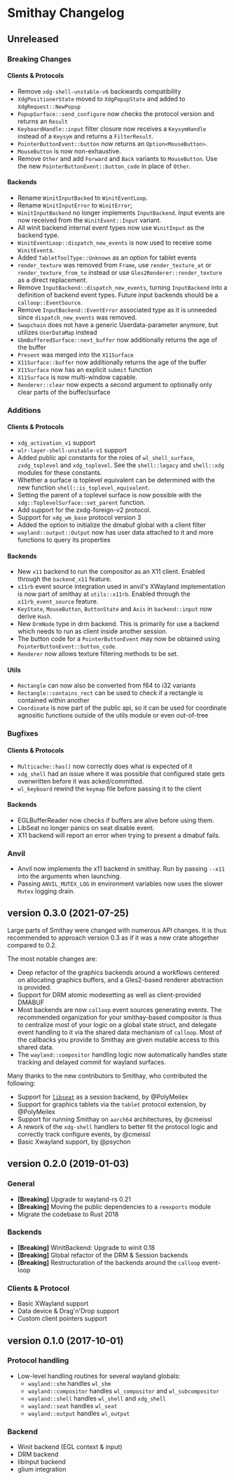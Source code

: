 # Smithay Changelog

## Unreleased

### Breaking Changes

#### Clients & Protocols

- Remove `xdg-shell-unstable-v6` backwards compatibility
- `XdgPositionerState` moved to `XdgPopupState` and added to `XdgRequest::NewPopup`
- `PopupSurface::send_configure` now checks the protocol version and returns an `Result`
- `KeyboardHandle::input` filter closure now receives a `KeysymHandle` instead of a `Keysym` and returns a `FilterResult`.
- `PointerButtonEvent::button` now returns an `Option<MouseButton>`.
- `MouseButton` is now non-exhaustive.
- Remove `Other` and add `Forward` and `Back` variants to `MouseButton`. Use the new `PointerButtonEvent::button_code` in place of `Other`.

#### Backends

- Rename `WinitInputBacked` to `WinitEventLoop`.
- Rename `WinitInputError` to `WinitError`;
- `WinitInputBackend` no longer implements `InputBackend`. Input events are now received from the `WinitEvent::Input` variant.
- All winit backend internal event types now use `WinitInput` as the backend type.
- `WinitEventLoop::dispatch_new_events` is now used to receive some `WinitEvent`s.
- Added `TabletToolType::Unknown` as an option for tablet events
- `render_texture` was removed from `Frame`, use `render_texture_at` or `render_texture_from_to` instead or use `Gles2Renderer::render_texture` as a direct replacement.
- Remove `InputBackend::dispatch_new_events`, turning `InputBackend` into a definition of backend event types. Future input backends should be a `calloop::EventSource`.
- Remove `InputBackend::EventError` associated type as it is unneeded since `dispatch_new_events` was removed.
- `Swapchain` does not have a generic Userdata-parameter anymore, but utilizes `UserDataMap` instead
- `GbmBufferedSurface::next_buffer` now additionally returns the age of the buffer
- `Present` was merged into the `X11Surface`
- `X11Surface::buffer` now additionally returns the age of the buffer
- `X11Surface` now has an explicit `submit` function
- `X11Surface` is now multi-window capable.
- `Renderer::clear` now expects a second argument to optionally only clear parts of the buffer/surface

### Additions

#### Clients & Protocols

- `xdg_activation_v1` support
- `wlr-layer-shell-unstable-v1` support
- Added public api constants for the roles of `wl_shell_surface`, `zxdg_toplevel` and `xdg_toplevel`. See the
  `shell::legacy` and `shell::xdg` modules for these constants.
- Whether a surface is toplevel equivalent can be determined with the new function `shell::is_toplevel_equivalent`.
- Setting the parent of a toplevel surface is now possible with the `xdg::ToplevelSurface::set_parent` function.
- Add support for the zxdg-foreign-v2 protocol.
- Support for `xdg_wm_base` protocol version 3
- Added the option to initialize the dmabuf global with a client filter
- `wayland::output::Output` now has user data attached to it and more functions to query its properties

#### Backends

- New `x11` backend to run the compositor as an X11 client. Enabled through the `backend_x11` feature.
- `x11rb` event source integration used in anvil's XWayland implementation is now part of smithay at `utils::x11rb`. Enabled through the `x11rb_event_source` feature. 
- `KeyState`, `MouseButton`, `ButtonState` and `Axis` in `backend::input` now derive `Hash`.
- New `DrmNode` type in drm backend. This is primarily for use a backend which needs to run as client inside another session.
- The button code for a `PointerButtonEvent` may now be obtained using `PointerButtonEvent::button_code`. 
- `Renderer` now allows texture filtering methods to be set.

#### Utils

- `Rectangle` can now also be converted from f64 to i32 variants
- `Rectangle::contains_rect` can be used to check if a rectangle is contained within another
- `Coordinate` is now part of the public api, so it can be used for coordinate agnositic functions outside of the utils module or even out-of-tree

### Bugfixes

#### Clients & Protocols

- `Multicache::has()` now correctly does what is expected of it
- `xdg_shell` had an issue where it was possible that configured state gets overwritten before it was acked/committed.
- `wl_keyboard` rewind the `keymap` file before passing it to the client

#### Backends

- EGLBufferReader now checks if buffers are alive before using them.
- LibSeat no longer panics on seat disable event.
- X11 backend will report an error when trying to present a dmabuf fails.

### Anvil

- Anvil now implements the x11 backend in smithay. Run by passing `--x11` into the arguments when launching.
- Passing `ANVIL_MUTEX_LOG` in environment variables now uses the slower `Mutex` logging drain.

## version 0.3.0 (2021-07-25)

Large parts of Smithay were changed with numerous API changes. It is thus recommended to
approach version 0.3 as if it was a new crate altogether compared to 0.2.

The most notable changes are:

- Deep refactor of the graphics backends around a workflows centered on allocating graphics buffers,
  and a Gles2-based renderer abstraction is provided.
- Support for DRM atomic modesetting as well as client-provided DMABUF
- Most backends are now `calloop` event sources generating events. The recommended organization for
  your smithay-based compositor is thus to centralize most of your logic on a global state struct,
  and delegate event handling to it via the shared data mechanism of `calloop`. Most of the callbacks
  you provide to Smithay are given mutable access to this shared data.
- The `wayland::compositor` handling logic now automatically handles state tracking and delayed commit
  for wayland surfaces.

Many thanks to the new contributors to Smithay, who contributed the following:

- Support for [`libseat`](https://sr.ht/~kennylevinsen/seatd/) as a session backend, by
  @PolyMeilex
- Support for graphics tablets via the `tablet` protocol extension, by @PolyMeilex
- Support for running Smithay on `aarch64` architectures, by @cmeissl
- A rework of the `xdg-shell` handlers to better fit the protocol logic and correctly track configure
  events, by @cmeissl
- Basic Xwayland support, by @psychon

## version 0.2.0 (2019-01-03)

### General

- **[Breaking]** Upgrade to wayland-rs 0.21
- **[Breaking]** Moving the public dependencies to a `reexports` module
- Migrate the codebase to Rust 2018

### Backends

- **[Breaking]** WinitBackend: Upgrade to winit 0.18
- **[Breaking]** Global refactor of the DRM & Session backends
- **[Breaking]** Restructuration of the backends around the `calloop` event-loop

### Clients & Protocol

- Basic XWayland support
- Data device & Drag'n'Drop support
- Custom client pointers support

## version 0.1.0 (2017-10-01)

### Protocol handling

- Low-level handling routines for several wayland globals:
  - `wayland::shm` handles `wl_shm`
  - `wayland::compositor` handles `wl_compositor` and `wl_subcompositor`
  - `wayland::shell` handles `wl_shell` and `xdg_shell`
  - `wayland::seat` handles `wl_seat`
  - `wayland::output` handles `wl_output`

### Backend

- Winit backend (EGL context & input)
- DRM backend
- libinput backend
- glium integration
